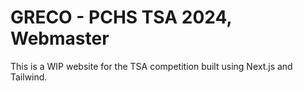 # GRECO - PCHS TSA 2024, Webmaster

This is a WIP website for the TSA competition built using Next.js and Tailwind.
